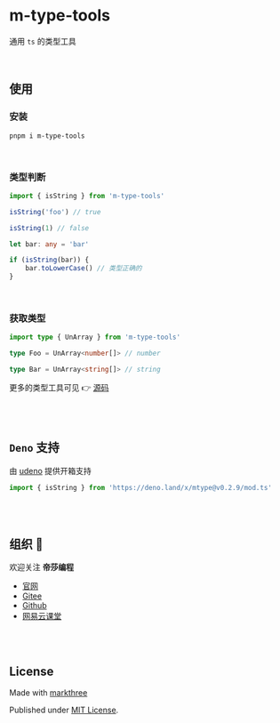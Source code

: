 # m-type-tools

通用 `ts` 的类型工具

<br />

## 使用

### 安装

```shell
pnpm i m-type-tools
```

<br />

### 类型判断

```ts
import { isString } from 'm-type-tools'

isString('foo') // true

isString(1) // false

let bar: any = 'bar'

if (isString(bar)) {
	bar.toLowerCase() // 类型正确的
}
```

<br />

### 获取类型

```ts
import type { UnArray } from 'm-type-tools'

type Foo = UnArray<number[]> // number

type Bar = UnArray<string[]> // string
```

更多的类型工具可见 👉 [源码](./src)

<br />
<br />

## `Deno` 支持

由 [udeno](https://github.com/dishait/udeno) 提供开箱支持

```ts
import { isString } from 'https://deno.land/x/mtype@v0.2.9/mod.ts'
```

<br />
<br />

## 组织 🦔

欢迎关注 **帝莎编程**

- [官网](http://dishaxy.dishait.cn/)
- [Gitee](https://gitee.com/dishait)
- [Github](https://github.com/dishait)
- [网易云课堂](https://study.163.com/provider/480000001892585/index.htm?share=2&shareId=480000001892585)

<br />
<br />

## License

Made with [markthree](https://github.com/markthree)

Published under [MIT License](./LICENSE).
